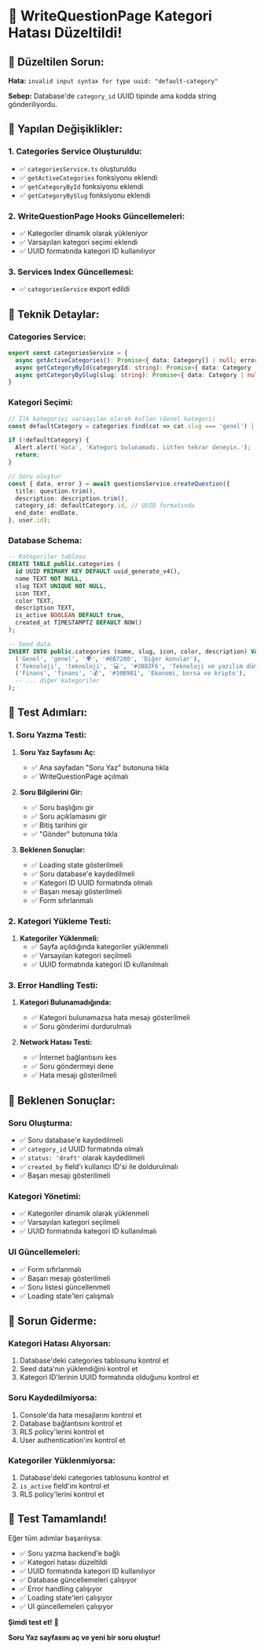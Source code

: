 # 🔧 WriteQuestionPage Kategori Hatası Düzeltildi!

## 🚨 Düzeltilen Sorun:

**Hata:** `invalid input syntax for type uuid: "default-category"`

**Sebep:** Database'de `category_id` UUID tipinde ama kodda string gönderiliyordu.

## 🔧 Yapılan Değişiklikler:

### **1. Categories Service Oluşturuldu:**
- ✅ `categoriesService.ts` oluşturuldu
- ✅ `getActiveCategories` fonksiyonu eklendi
- ✅ `getCategoryById` fonksiyonu eklendi
- ✅ `getCategoryBySlug` fonksiyonu eklendi

### **2. WriteQuestionPage Hooks Güncellemeleri:**
- ✅ Kategoriler dinamik olarak yükleniyor
- ✅ Varsayılan kategori seçimi eklendi
- ✅ UUID formatında kategori ID kullanılıyor

### **3. Services Index Güncellemesi:**
- ✅ `categoriesService` export edildi

## 🔧 Teknik Detaylar:

### **Categories Service:**
```typescript
export const categoriesService = {
  async getActiveCategories(): Promise<{ data: Category[] | null; error: Error | null }>
  async getCategoryById(categoryId: string): Promise<{ data: Category | null; error: Error | null }>
  async getCategoryBySlug(slug: string): Promise<{ data: Category | null; error: Error | null }>
}
```

### **Kategori Seçimi:**
```typescript
// İlk kategoriyi varsayılan olarak kullan (Genel kategori)
const defaultCategory = categories.find(cat => cat.slug === 'genel') || categories[0];

if (!defaultCategory) {
  Alert.alert('Hata', 'Kategori bulunamadı. Lütfen tekrar deneyin.');
  return;
}

// Soru oluştur
const { data, error } = await questionsService.createQuestion({
  title: question.trim(),
  description: description.trim(),
  category_id: defaultCategory.id, // UUID formatında
  end_date: endDate,
}, user.id);
```

### **Database Schema:**
```sql
-- Kategoriler tablosu
CREATE TABLE public.categories (
  id UUID PRIMARY KEY DEFAULT uuid_generate_v4(),
  name TEXT NOT NULL,
  slug TEXT UNIQUE NOT NULL,
  icon TEXT,
  color TEXT,
  description TEXT,
  is_active BOOLEAN DEFAULT true,
  created_at TIMESTAMPTZ DEFAULT NOW()
);

-- Seed data
INSERT INTO public.categories (name, slug, icon, color, description) VALUES
  ('Genel', 'genel', '🌍', '#6B7280', 'Diğer konular'),
  ('Teknoloji', 'teknoloji', '💻', '#3B82F6', 'Teknoloji ve yazılım dünyası'),
  ('Finans', 'finans', '💰', '#10B981', 'Ekonomi, borsa ve kripto'),
  -- ... diğer kategoriler
);
```

## 🚀 Test Adımları:

### **1. Soru Yazma Testi:**

1. **Soru Yaz Sayfasını Aç:**
   - ✅ Ana sayfadan "Soru Yaz" butonuna tıkla
   - ✅ WriteQuestionPage açılmalı

2. **Soru Bilgilerini Gir:**
   - ✅ Soru başlığını gir
   - ✅ Soru açıklamasını gir
   - ✅ Bitiş tarihini gir
   - ✅ "Gönder" butonuna tıkla

3. **Beklenen Sonuçlar:**
   - ✅ Loading state gösterilmeli
   - ✅ Soru database'e kaydedilmeli
   - ✅ Kategori ID UUID formatında olmalı
   - ✅ Başarı mesajı gösterilmeli
   - ✅ Form sıfırlanmalı

### **2. Kategori Yükleme Testi:**

1. **Kategoriler Yüklenmeli:**
   - ✅ Sayfa açıldığında kategoriler yüklenmeli
   - ✅ Varsayılan kategori seçilmeli
   - ✅ UUID formatında kategori ID kullanılmalı

### **3. Error Handling Testi:**

1. **Kategori Bulunamadığında:**
   - ✅ Kategori bulunamazsa hata mesajı gösterilmeli
   - ✅ Soru gönderimi durdurulmalı

2. **Network Hatası Testi:**
   - ✅ İnternet bağlantısını kes
   - ✅ Soru göndermeyi dene
   - ✅ Hata mesajı gösterilmeli

## 🎯 Beklenen Sonuçlar:

### **Soru Oluşturma:**
- ✅ Soru database'e kaydedilmeli
- ✅ `category_id` UUID formatında olmalı
- ✅ `status: 'draft'` olarak kaydedilmeli
- ✅ `created_by` field'ı kullanıcı ID'si ile doldurulmalı
- ✅ Başarı mesajı gösterilmeli

### **Kategori Yönetimi:**
- ✅ Kategoriler dinamik olarak yüklenmeli
- ✅ Varsayılan kategori seçilmeli
- ✅ UUID formatında kategori ID kullanılmalı

### **UI Güncellemeleri:**
- ✅ Form sıfırlanmalı
- ✅ Başarı mesajı gösterilmeli
- ✅ Soru listesi güncellenmeli
- ✅ Loading state'leri çalışmalı

## 🔧 Sorun Giderme:

### **Kategori Hatası Alıyorsan:**
1. Database'deki categories tablosunu kontrol et
2. Seed data'nın yüklendiğini kontrol et
3. Kategori ID'lerinin UUID formatında olduğunu kontrol et

### **Soru Kaydedilmiyorsa:**
1. Console'da hata mesajlarını kontrol et
2. Database bağlantısını kontrol et
3. RLS policy'lerini kontrol et
4. User authentication'ını kontrol et

### **Kategoriler Yüklenmiyorsa:**
1. Database'deki categories tablosunu kontrol et
2. `is_active` field'ını kontrol et
3. RLS policy'lerini kontrol et

## 🎉 Test Tamamlandı!

Eğer tüm adımlar başarılıysa:
- ✅ Soru yazma backend'e bağlı
- ✅ Kategori hatası düzeltildi
- ✅ UUID formatında kategori ID kullanılıyor
- ✅ Database güncellemeleri çalışıyor
- ✅ Error handling çalışıyor
- ✅ Loading state'leri çalışıyor
- ✅ UI güncellemeleri çalışıyor

**Şimdi test et!** 🚀

**Soru Yaz sayfasını aç ve yeni bir soru oluştur!**

